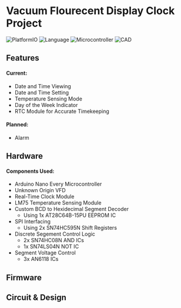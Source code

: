 # **Vacuum Flourecent Display Clock Project**

![PlatformIO](https://img.shields.io/badge/PlatformIO-F5822A?logo=platformio&logoColor=white)
![Language](https://img.shields.io/badge/C++-00599C?logo=cplusplus)
![Microcontroller](https://img.shields.io/badge/Arduino_Nano_Every-00878F?logo=arduino)
![CAD](https://img.shields.io/badge/KiCad-314CB0?logo=kicad)
## Features

#### Current: 
- Date and Time Viewing
- Date and Time Setting 
- Temperature Sensing Mode
- Day of the Week Indicator
- RTC Module for Accurate Timekeeping

#### Planned:
- Alarm 

## Hardware

#### Components Used: 
- Arduino Nano Every Microcontroller
- Unknown Origin VFD
- Real-Time Clock Module
- LM75 Temperature Sensing Module
- Custom BCD to Hexidecimal Segment Decoder
  - Using 1x AT28C64B-15PU EEPROM IC
- SPI Interfacing
  - Using 2x SN74HC595N Shift Registers
- Discrete Segement Control Logic
  - 2x SN74HC08N AND ICs
  - 1x SN74LS04N NOT IC
- Segment Voltage Control 
  - 3x AN6118 ICs

## Firmware

## Circuit & Design   
